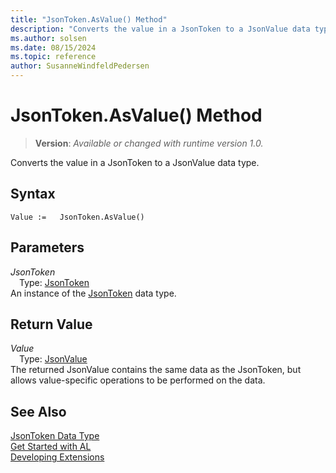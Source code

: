 ```yaml
---
title: "JsonToken.AsValue() Method"
description: "Converts the value in a JsonToken to a JsonValue data type."
ms.author: solsen
ms.date: 08/15/2024
ms.topic: reference
author: SusanneWindfeldPedersen
---
```

[//]: # (START>DO_NOT_EDIT)
[//]: # (IMPORTANT:Do not edit any of the content between here and the END>DO_NOT_EDIT.)
[//]: # (Any modifications should be made in the .xml files in the ModernDev repo.)
# JsonToken.AsValue() Method
> **Version**: _Available or changed with runtime version 1.0._

Converts the value in a JsonToken to a JsonValue data type.


## Syntax
```AL
Value :=   JsonToken.AsValue()
```
## Parameters
*JsonToken*  
&emsp;Type: [JsonToken](jsontoken-data-type.md)  
An instance of the [JsonToken](jsontoken-data-type.md) data type.  

## Return Value
*Value*  
&emsp;Type: [JsonValue](../jsonvalue/jsonvalue-data-type.md)  
The returned JsonValue contains the same data as the JsonToken, but allows value-specific operations to be performed on the data.


[//]: # (IMPORTANT: END>DO_NOT_EDIT)
## See Also
[JsonToken Data Type](jsontoken-data-type.md)  
[Get Started with AL](../../devenv-get-started.md)  
[Developing Extensions](../../devenv-dev-overview.md)
